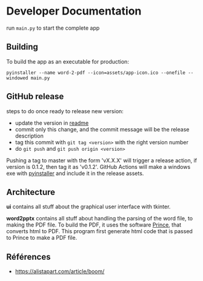 # Developer Documentation
run `main.py` to start the complete app

## Building
To build the app as an executable for production:
```shell
pyinstaller --name word-2-pdf --icon=assets/app-icon.ico --onefile --windowed main.py
```

## GitHub release
steps to do once ready to release new version:
- update the version in [readme](README.md) 
- commit only this change, and the commit message will be the release description
- tag this commit with `git tag <version>` with the right version number
- do `git push` and `git push origin <version>`


Pushing a tag to master with the form 'vX.X.X' will trigger a release action, if version is 0.1.2, then tag it as 'v0.1.2'. GitHub Actions will make a windows exe with [pyinstaller](https://pyinstaller.org/en/stable/) and include it in the release assets.

## Architecture
**ui** contains all stuff about the graphical user interface with tkinter.

**word2pptx** contains all stuff about handling the parsing of the word file, to making the PDF file. To build the PDF, it uses the software [Prince](https://www.princexml.com), that converts html to PDF. This program first generate html code that is passed to Prince to make a PDF file.

## Références
- https://alistapart.com/article/boom/